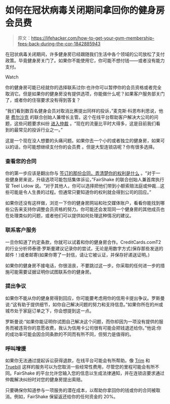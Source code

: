 # 如何在冠状病毒关闭期间拿回你的健身房会员费

> 原文：<https://lifehacker.com/how-to-get-your-gym-membership-fees-back-during-the-cor-1842885943>

在冠状病毒关闭期间，许多健身房已经跟随我们生活中各个领域的公司放松了支付政策。毕竟健身房关门了。如果你不能使用它，你可能不想付钱——或者没有能力支付。

Watch

你的健身房可能已经就你的选择联系过你:也许你可以暂停你的会员资格或者完全取消它。但是如果你的健身房没有提供选项，你能做什么呢？如果客户服务部关门了，或者你的住宿要求没有得到答复？

“我们看到数百名健身会员对取消比赛提出同样的投诉，”麦克斯·科恩布利思说，他是 [费尔沙克](https://fairshake.com/tag/gyms-fitness/) 的联合创始人兼增长主管。这个在线平台帮助客户解决大公司的问题，这些问题要求纠纷 [进入仲裁](https://twocents.lifehacker.com/how-to-opt-out-of-chases-new-binding-arbitration-rule-1835215747) 。“现在的流量比平时大得多，这是目前我们看到的最常见的投诉行业之一。”

这是一个现在没人想要的头痛问题。如果你去一个小的或者独立的健身房，如果可以的话，你可能想继续支付你的会员费 。但是大型连锁店呢？你有很多选择。

### 查看您的合同

你的第一步应该是翻出你与 [签订的那份合同，弄清楚你的权利是什么](https://lifehacker.com/how-to-cancel-your-gym-membership-1832629564) 。“对于一些健身房来说，升级选项可能包括集体诉讼，”FairShake 的联合创始人兼首席执行官 Teel Lidow 说。“对于其他人，你可以选择把他们带到小额索赔法庭或仲裁...这些可能是令人生畏的过程。但通常只要知道你的权利就会得到公司的回应。”

如果你还没有这样做，浏览一下你的健身房网站和社交媒体账户，看看你能找到哪些公告来支持你调整会员资格的努力。你可能还会发现同一个健身房的其他成员也在处理类似的问题，或者他们可以提供如何处理这种情况的建议。

### 联系客户服务

一旦你知道了约定条款，你就可以试着和你的健身房合作。CreditCards.comT2 的行业分析师泰德·罗斯曼建议记录你的尝试，无论是用数字方式(保存那些发送的邮件！)或者邮寄(如果你寄了一封信，请让它被认证，并保存好递送证明。)

如果你的健身房不接电话，你很沮丧，不要跳过这一步。你采取的任何进一步的措施可能需要证据证明你试图联系你的健身房。

### 提出争议

如果你不能从你的健身房得到回应，你可能要考虑用你的信用卡提出争议。罗斯曼说:“这有助于提供细节，如你自己解决问题的努力和支持信息。”如果你所在的州或城市处于家庭订单之下，你会想提到这一点。

罗斯曼说:“如果你能证明你试图自己解决这个问题，而你却因为一项没有提供的服务而被违背你的意愿收费，我认为信用卡公司很有可能会把钱退还给你。”他说:你的成功率可能会因合同条款的不同而有所不同，但努力是值得的。

### 呼叫增援

如果你无法通过提起诉讼获得退款，在线平台可能会有所帮助。像 [Trim](https://www.asktrim.com/) 和 [Truebill](https://www.truebill.com/) 这样的服务可以为您取消一些经常性费用，尽管您的里程可能会有所不同。FairShake 的平台允许您输入您的信息以生成法律通知，并在连锁店要求通过仲裁解决纠纷时对您的健身房提出索赔。

只要确保你知道参与一项服务的潜在成本，以帮助你拿回你的钱或你的合同被取消。例如，FairShake 保留返还给你的任何资金的 20%。